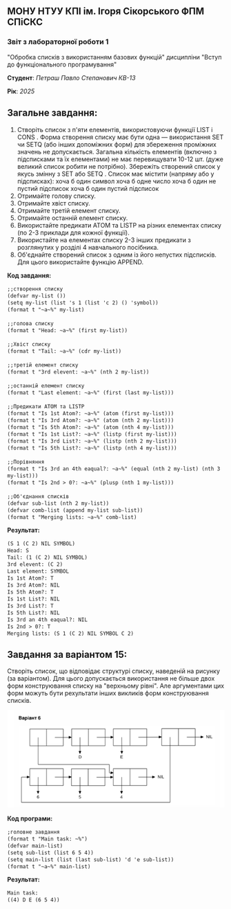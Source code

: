 ## МОНУ НТУУ КПІ ім. Ігоря Сікорського ФПМ СПіСКС

### Звіт з лабораторної роботи 1
 "Обробка списків з використанням базових функцій"
 дисципліни "Вступ до функціонального програмування"

**Студент**: *Петраш Павло Степанович КВ-13*


**Рік**: *2025*

## Загальне завдання:
1. Створіть список з п'яти елементів, використовуючи функції LIST і CONS . Форма створення списку має бути одна — використання SET чи SETQ (або інших допоміжних форм) для збереження проміжних значень не допускається. Загальна кількість елементів (включно з підсписками та їх елементами) не має перевищувати 10-12 шт. (дуже великий список робити не потрібно). Збережіть створений список у якусь змінну з SET або SETQ . Список має містити (напряму або у підсписках): хоча б один символ хоча б одне число хоча б один не пустий підсписок хоча б один пустий підсписок
2. Отримайте голову списку.
3. Отримайте хвіст списку.
4. Отримайте третій елемент списку.
5. Отримайте останній елемент списку.
6. Використайте предикати ATOM та LISTP на різних елементах списку (по 2-3 приклади для кожної функції).
7. Використайте на елементах списку 2-3 інших предикати з розглянутих у розділі 4 навчального посібника.
8. Об'єднайте створений список з одним із його непустих підсписків. Для цього використайте функцію APPEND.

**Код завдання:**
```
;;створення списку
(defvar my-list ())   
(setq my-list (list 's 1 (list 'c 2) () 'symbol))
(format t "~a~%" my-list)

;;голова списку
(format t "Head: ~a~%" (first my-list))

;;Хвіст списку
(format t "Tail: ~a~%" (cdr my-list))

;;третій елемент списку
(format t "3rd elevent: ~a~%" (nth 2 my-list))

;;останній елемент списку
(format t "Last element: ~a~%" (first (last my-list)))

;;Предикати ATOM та LISTP
(format t "Is 1st Atom?: ~a~%" (atom (first my-list)))
(format t "Is 3rd Atom?: ~a~%" (atom (nth 2 my-list)))
(format t "Is 5th Atom?: ~a~%" (atom (nth 4 my-list)))
(format t "Is 1st List?: ~a~%" (listp (first my-list)))
(format t "Is 3rd List?: ~a~%" (listp (nth 2 my-list)))
(format t "Is 5th List?: ~a~%" (listp (nth 4 my-list)))

;;Порівняння
(format t "Is 3rd an 4th eaqual?: ~a~%" (equal (nth 2 my-list) (nth 3 my-list)))
(format t "Is 2nd > 0?: ~a~%" (plusp (nth 1 my-list)))

;;Об'єднання списків
(defvar sub-list (nth 2 my-list))
(defvar comb-list (append my-list sub-list))
(format t "Merging lists: ~a~%" comb-list)
```
**Результат:**
```
(S 1 (C 2) NIL SYMBOL)
Head: S
Tail: (1 (C 2) NIL SYMBOL)
3rd elevent: (C 2)
Last element: SYMBOL
Is 1st Atom?: T
Is 3rd Atom?: NIL
Is 5th Atom?: T
Is 1st List?: NIL
Is 3rd List?: T
Is 5th List?: NIL
Is 3rd an 4th eaqual?: NIL
Is 2nd > 0?: T
Merging lists: (S 1 (C 2) NIL SYMBOL C 2)
```
## Завдання за варіантом 15:
Створіть список, що відповідає структурі списку, наведеній на рисунку (за варіантом).
Для цього допускається використання не більше двох форм конструювання
списку на "верхньому рівні". Але аргументами цих форм можуть бути рехультати
інших викликів форм конструювання списків.

![Варіант 13(5)](image.png)

**Код програми:**
```
;головне завдання
(format t "Main task: ~%")
(defvar main-list)
(setq sub-list (list 6 5 4))
(setq main-list (list (last sub-list) 'd 'e sub-list))
(format t "~a~%" main-list)
```

**Результат:**
```
Main task: 
((4) D E (6 5 4))
```


